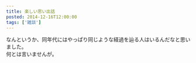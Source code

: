 ```yaml
---
title: 楽しい思い出話
posted: 2014-12-16T12:00:00
tags: ['雑談']
---
```


なんというか、同年代にはやっぱり同じような経過を辿る人はいるんだなと思いました。  
何とは言いませんが。

